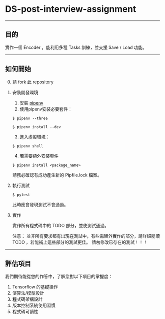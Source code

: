 # DS-post-interview-assignment

---

## 目的

實作一個 Encoder ，能利用多種 Tasks 訓練，並支援 Save / Load 功能。

---

## 如何開始

0. 請 fork 此 repository

1. 安裝開發環境

    1. 安裝 [pipenv](https://github.com/pypa/pipenv)
    2. 使用pipenv安裝必要套件：
    ```
    $ pipenv --three
    ```

    ```
    $ pipenv install --dev
    ```

    3. 進入虛擬環境：
    ```
    $ pipenv shell
    ```

    4. 若需要額外安裝套件
    ```
    $ pipenv install <package_name>
    ```
    請務必確認有成功產生新的 Pipfile.lock 檔案。

2. 執行測試

    ```
    $ pytest
    ```
    此時應會發現測試不會通過。

3. 實作

    實作所有程式碼中的 TODO 部分，並使測試通過。

    注意：
    並非所有要求都有出現在測試中，有些需額外實作的部分，請詳細閱讀 TODO ，若能補上這些部分的測試更佳。
    請勿修改已存在的測試！！！

---

## 評估項目
    
我們期待能從您的作答中，了解您對以下項目的掌握度：

1. Tensorflow 的基礎操作
2. 演算法/模型設計
3. 程式碼架構設計
4. 版本控制系統使用習慣
5. 程式碼可讀性
    
